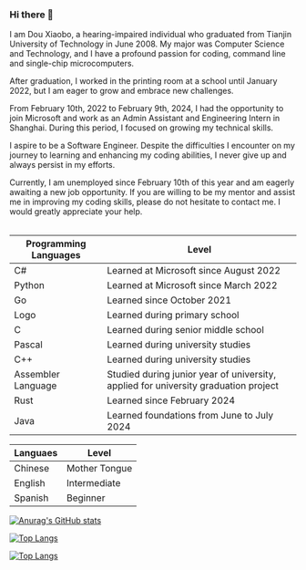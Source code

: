 ### Hi there 👋


I am Dou Xiaobo, a hearing-impaired individual who graduated from Tianjin University of Technology in June 2008. My major was Computer Science and Technology, and I have a profound passion for coding, command line and single-chip microcomputers.<br>

After graduation, I worked in the printing room at a school until January 2022, but I am eager to grow and embrace new challenges.<br>

From February 10th, 2022 to February 9th, 2024, I had the opportunity to join Microsoft and work as an Admin Assistant and Engineering Intern in Shanghai. During this period, I focused on growing my technical skills.<br>

I aspire to be a Software Engineer. Despite the difficulties I encounter on my journey to learning and enhancing my coding abilities, I never give up and always persist in my efforts.<br>

Currently, I am unemployed since February 10th of this year and am eagerly awaiting a new job opportunity. If you are willing to be my mentor and assist me in improving my coding skills, please do not hesitate to contact me. I would greatly appreciate your help.<br>
<br>






| Programming Languages | Level                                  |    
|-----------------------|--------------------------------------|    
| C#                    | Learned at Microsoft since August 2022 |    
| Python                | Learned at Microsoft since March 2022  |    
| Go                    | Learned since October 2021             |    
| Logo                  | Learned during primary school          |    
| C                     | Learned during senior middle school    |    
| Pascal                | Learned during university studies      |    
| C++                   | Learned during university studies      |    
| Assembler Language    | Studied during junior year of university, applied for university graduation project |    
| Rust                  | Learned since February 2024 |    
| Java                  | Learned foundations from June to July 2024  |





|Languaes          |Level            |
|------------------|-----------------|
|Chinese|Mother Tongue|
|English|Intermediate|
|Spanish|Beginner|


[![Anurag's GitHub stats](https://github-readme-stats.vercel.app/api?username=douxiaobo)](https://github.com/anuraghazra/github-readme-stats)

[![Top Langs](https://github-readme-stats.vercel.app/api/top-langs/?username=douxiaobo&hide=Makefile,HTML,CSS,ASP.NET,Vue,TSQL)](https://github.com/anuraghazra/github-readme-stats)

[![Top Langs](https://github-readme-stats.vercel.app/api/top-langs/?username=douxiaobo&layout=compact&hide=Makefile,HTML,CSS,ASP.NET,Vue,TSQL)](https://github.com/anuraghazra/github-readme-stats)



<!--
**douxiaobo/douxiaobo** is a ✨ _special_ ✨ repository because its `README.md` (this file) appears on your GitHub profile.

Here are some ideas to get you started:

- 🔭 I’m currently working on ...
- 🌱 I’m currently learning ...
- 👯 I’m looking to collaborate on ...
- 🤔 I’m looking for help with ...
- 💬 Ask me about ...
- 📫 How to reach me: ...
- 😄 Pronouns: ...
- ⚡ Fun fact: ...
-->

